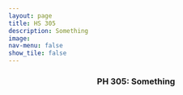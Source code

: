 ```yaml
---
layout: page
title: HS 305
description: Something
image: 
nav-menu: false
show_tile: false
---
```


<!-- Main -->
<div id="main" class="alt">

<!-- One -->
<section id="one">
	<div class="inner">
		<header class="major">
			<h3>PH 305: Something</h3>
		</header>

<!-- Content -->
